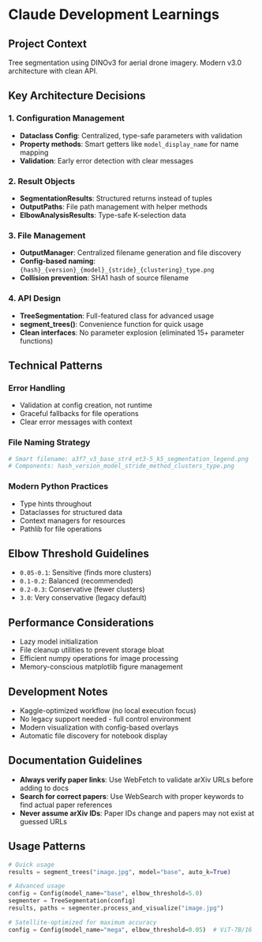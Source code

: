 # Claude Development Learnings

## Project Context
Tree segmentation using DINOv3 for aerial drone imagery. Modern v3.0 architecture with clean API.

## Key Architecture Decisions

### 1. Configuration Management
- **Dataclass Config**: Centralized, type-safe parameters with validation
- **Property methods**: Smart getters like `model_display_name` for name mapping
- **Validation**: Early error detection with clear messages

### 2. Result Objects  
- **SegmentationResults**: Structured returns instead of tuples
- **OutputPaths**: File path management with helper methods
- **ElbowAnalysisResults**: Type-safe K-selection data

### 3. File Management
- **OutputManager**: Centralized filename generation and file discovery
- **Config-based naming**: `{hash}_{version}_{model}_{stride}_{clustering}_type.png`
- **Collision prevention**: SHA1 hash of source filename

### 4. API Design
- **TreeSegmentation**: Full-featured class for advanced usage
- **segment_trees()**: Convenience function for quick usage
- **Clean interfaces**: No parameter explosion (eliminated 15+ parameter functions)

## Technical Patterns

### Error Handling
- Validation at config creation, not runtime
- Graceful fallbacks for file operations
- Clear error messages with context

### File Naming Strategy
```python
# Smart filename: a3f7_v3_base_str4_et3-5_k5_segmentation_legend.png
# Components: hash_version_model_stride_method_clusters_type.png
```

### Modern Python Practices
- Type hints throughout
- Dataclasses for structured data
- Context managers for resources
- Pathlib for file operations

## Elbow Threshold Guidelines
- `0.05-0.1`: Sensitive (finds more clusters)
- `0.1-0.2`: Balanced (recommended)
- `0.2-0.3`: Conservative (fewer clusters)
- `3.0`: Very conservative (legacy default)

## Performance Considerations
- Lazy model initialization
- File cleanup utilities to prevent storage bloat
- Efficient numpy operations for image processing
- Memory-conscious matplotlib figure management

## Development Notes
- Kaggle-optimized workflow (no local execution focus)
- No legacy support needed - full control environment
- Modern visualization with config-based overlays
- Automatic file discovery for notebook display

## Documentation Guidelines
- **Always verify paper links**: Use WebFetch to validate arXiv URLs before adding to docs
- **Search for correct papers**: Use WebSearch with proper keywords to find actual paper references
- **Never assume arXiv IDs**: Paper IDs change and papers may not exist at guessed URLs

## Usage Patterns
```python
# Quick usage
results = segment_trees("image.jpg", model="base", auto_k=True)

# Advanced usage  
config = Config(model_name="base", elbow_threshold=5.0)
segmenter = TreeSegmentation(config)
results, paths = segmenter.process_and_visualize("image.jpg")

# Satellite-optimized for maximum accuracy
config = Config(model_name="mega", elbow_threshold=0.05)  # ViT-7B/16
```
